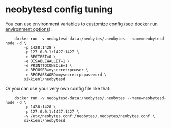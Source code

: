 neobytesd config tuning
======================

You can use environment variables to customize config ([see docker run environment options](https://docs.docker.com/engine/reference/run/#/env-environment-variables)):

        docker run -v neobytesd-data:/neobytes/.neobytes --name=neobytesd-node -d \
            -p 1428:1428 \
            -p 127.0.0.1:1427:1427 \
            -e REGTEST=0 \
            -e DISABLEWALLET=1 \
            -e PRINTTOCONSOLE=1 \
            -e RPCUSER=mysecretrpcuser \
            -e RPCPASSWORD=mysecretrpcpassword \
            sikkienl/neobytesd

Or you can use your very own config file like that:

        docker run -v neobytesd-data:/neobytes/.neobytes --name=neobytesd-node -d \
            -p 1428:1428 \
            -p 127.0.0.1:1427:1427 \
            -v /etc/neobytes.conf:/neobytes/.neobytes/neobytes.conf \
            sikkienl/neobytesd
